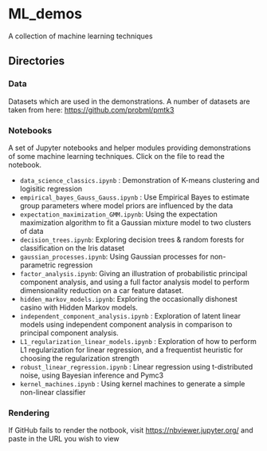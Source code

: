 # ML_demos
A collection of machine learning techniques

## Directories

### Data

Datasets which are used in the demonstrations. A number of datasets are taken from here: https://github.com/probml/pmtk3

### Notebooks

A set of Jupyter notebooks and helper modules providing demonstrations of some machine learning techniques. Click on the file to read the notebook.

- `data_science_classics.ipynb` : Demonstration of K-means clustering and logisitic regression
- `empirical_bayes_Gauss_Gauss.ipynb` : Use Empirical Bayes to estimate group parameters where model priors are influenced by the data
- `expectation_maximization_GMM.ipynb`: Using the expectation maximization algorithm to fit a Gaussian mixture model to two clusters of data
- `decision_trees.ipynb`: Exploring decision trees & random forests for classification on the Iris dataset
- `gaussian_processes.ipynb`: Using Gaussian processes for non-parametric regression
- `factor_analysis.ipynb`: Giving an illustration of probabilistic principal component analysis, and using a full factor analysis model to perform dimensionality reduction on a car feature dataset.
- `hidden_markov_models.ipynb`: Exploring the occasionally dishonest casino with Hidden Markov models.
- `independent_component_analysis.ipynb` : Exploration of latent linear models using independent component analysis in comparison to principal component analysis.
- `L1_regularization_linear_models.ipynb` : Exploration of how to perform L1 regularization for linear regression, and a frequentist heuristic for choosing the regularization strength
- `robust_linear_regression.ipynb` : Linear regression using t-distributed noise, using Bayesian inference and Pymc3
- `kernel_machines.ipynb` : Using kernel machines to generate a simple non-linear classifier

### Rendering

If GitHub fails to render the notbook, visit https://nbviewer.jupyter.org/ and paste in the URL you wish to view
